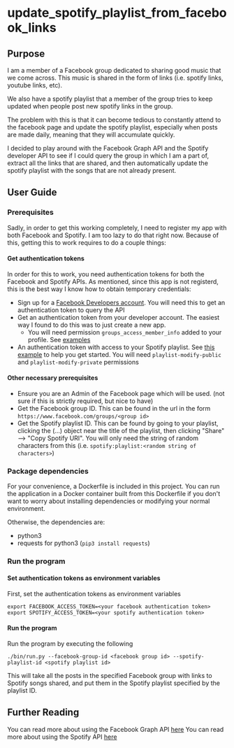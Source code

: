 # update_spotify_playlist_from_facebook_links

## Purpose

I am a member of a Facebook group dedicated to sharing good music that we come across. This music is shared in the form of links (i.e. spotify links, youtube links, etc). 

We also have a spotify playlist that a member of the group tries to keep updated when people post new spotify links in the group.

The problem with this is that it can become tedious to constantly attend to the facebook page and update the spotify playlist, especially when posts are made daily, meaning that they will accumulate quickly. 

I decided to play around with the Facebook Graph API and the Spotify developer API to see if I could query the group in which I am a part of, extract all the links that are shared, and then automatically update the spotify playlist with the songs that are 
not already present.

## User Guide

### Prerequisites

Sadly, in order to get this working completely, I need to register my app with both Facebook and Spotify. I am too lazy to do that right now. Because of this, getting this to work requires to do a couple things:

#### Get authentication tokens
In order for this to work, you need authentication tokens for both the Facebook and Spotify APIs. As mentioned, since this app is not registerd, this is the best way I know how to obtain temporary credentials:

* Sign up for a [Facebook Developers account](https://developers.facebook.com/). You will need this to get an authentication token to query the API
* Get an authentication token from your developer account. The easiest way I found to do this was to just create a new app. 
    * You will need permission `groups_access_member_info` added to your profile. See [examples](https://developers.facebook.com/docs/groups-api/common-uses/)
* An authentication token with access to your Spotify playlist. See [this example](https://developer.spotify.com/console/post-playlist-tracks/) to help you get started. You will need `playlist-modify-public` and `playlist-modify-private` permissions

#### Other necessary prerequisites

* Ensure you are an Admin of the Facebook page which will be used. (not sure if this is strictly required, but nice to have)
* Get the Facebook group ID. This can be found in the url in the form `https://www.facebook.com/groups/<group id>`
* Get the Spotify playlist ID. This can be found by going to your playlist, clicking the (...) object near the title of the playlist, then clicking "Share" --> "Copy Spotify URI". You will only need the string of random characters from this (i.e. `spotify:playlist:<random string of characters>`)

### Package dependencies
For your convenience, a Dockerfile is included in this project. You can run the application in a Docker container built from this Dockerfile if you don't want to worry about installing dependencies or modifying your normal environment. 

Otherwise, the dependencies are:
* python3 
* requests for python3 (`pip3 install requests`)

### Run the program

#### Set authentication tokens as environment variables
First, set the authentication tokens as environment variables
```
export FACEBOOK_ACCESS_TOKEN=<your facebook authentication token>
export SPOTIFY_ACCESS_TOKEN=<your spotify authentication token>
```

#### Run the program
Run the program by executing the following
```
./bin/run.py --facebook-group-id <facebook group id> --spotify-playlist-id <spotify playlist id> 
```
This will take all the posts in the specified Facebook group with links to Spotify songs shared, and put them in the Spotify playlist specified by the playlist ID.


## Further Reading

You can read more about using the Facebook Graph API [here](https://developers.facebook.com/docs/graph-api/)
You can read more about using the Spotify API [here](https://developer.spotify.com/)
